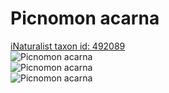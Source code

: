 
Picnomon acarna
===============
  
[iNaturalist taxon id: 492089](https://www.inaturalist.org/taxa/492089)  
![Picnomon acarna](https://inaturalist-open-data.s3.amazonaws.com/photos/70688008/medium.jpg)  
![Picnomon acarna](https://inaturalist-open-data.s3.amazonaws.com/photos/70688031/medium.jpg)  
![Picnomon acarna](https://inaturalist-open-data.s3.amazonaws.com/photos/70687988/medium.jpg)
